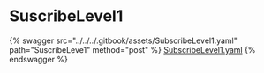 # SuscribeLevel1

{% swagger src="../../../.gitbook/assets/SubscribeLevel1.yaml" path="SuscribeLeve1" method="post" %}
[SubscribeLevel1.yaml](../../../.gitbook/assets/SubscribeLevel1.yaml)
{% endswagger %}
